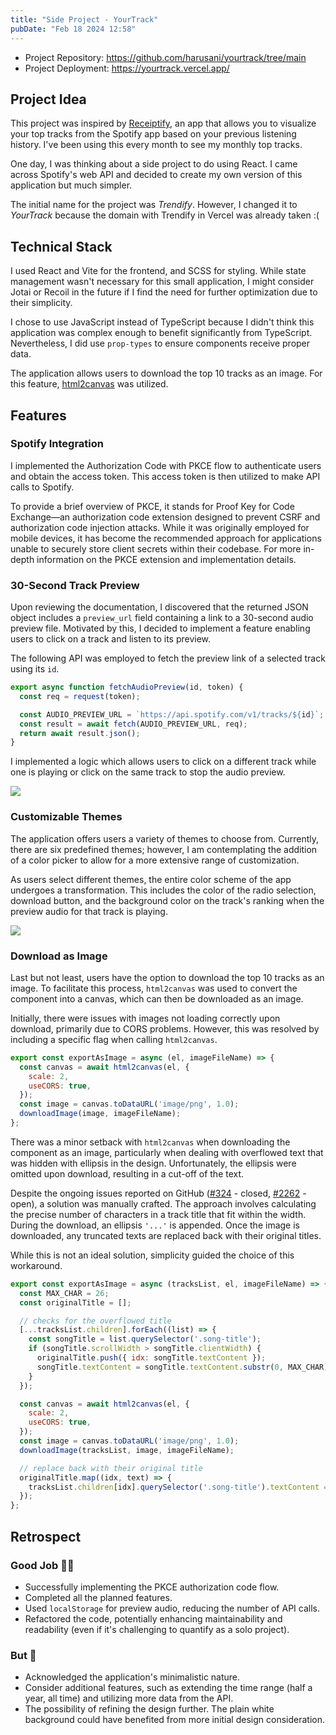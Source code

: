 ```yaml
---
title: "Side Project - YourTrack"
pubDate: "Feb 18 2024 12:58"
---
```


- Project Repository: https://github.com/harusani/yourtrack/tree/main
- Project Deployment: https://yourtrack.vercel.app/

## Project Idea

This project was inspired by [Receiptify](https://receiptify.herokuapp.com/), an app that allows you to visualize your top tracks from the Spotify app based on your previous listening history. I've been using this every month to see my monthly top tracks.

One day, I was thinking about a side project to do using React. I came across Spotify's web API and decided to create my own version of this application but much simpler.

The initial name for the project was _Trendify_. However, I changed it to _YourTrack_ because the domain with Trendify in Vercel was already taken :(

## Technical Stack

I used React and Vite for the frontend, and SCSS for styling. While state management wasn't necessary for this small application, I might consider Jotai or Recoil in the future if I find the need for further optimization due to their simplicity.

I chose to use JavaScript instead of TypeScript because I didn't think this application was complex enough to benefit significantly from TypeScript. Nevertheless, I did use `prop-types` to ensure components receive proper data.

The application allows users to download the top 10 tracks as an image. For this feature, [html2canvas](https://html2canvas.hertzen.com/) was utilized.

## Features

### Spotify Integration

I implemented the Authorization Code with PKCE flow to authenticate users and obtain the access token. This access token is then utilized to make API calls to Spotify.

To provide a brief overview of PKCE, it stands for Proof Key for Code Exchange—an authorization code extension designed to prevent CSRF and authorization code injection attacks. While it was originally employed for mobile devices, it has become the recommended approach for applications unable to securely store client secrets within their codebase. For more in-depth information on the PKCE extension and implementation details.

### 30-Second Track Preview

Upon reviewing the documentation, I discovered that the returned JSON object includes a `preview_url` field containing a link to a 30-second audio preview file. Motivated by this, I decided to implement a feature enabling users to click on a track and listen to its preview.

The following API was employed to fetch the preview link of a selected track using its `id`.

```js
export async function fetchAudioPreview(id, token) {
  const req = request(token);

  const AUDIO_PREVIEW_URL = `https://api.spotify.com/v1/tracks/${id}`;
  const result = await fetch(AUDIO_PREVIEW_URL, req);
  return await result.json();
}
```

I implemented a logic which allows users to click on a different track while one is playing or click on the same track to stop the audio preview.

![](/images/16/yourtrack-30s-preview.webp)

### Customizable Themes

The application offers users a variety of themes to choose from. Currently, there are six predefined themes; however, I am contemplating the addition of a color picker to allow for a more extensive range of customization.

As users select different themes, the entire color scheme of the app undergoes a transformation. This includes the color of the radio selection, download button, and the background color on the track's ranking when the preview audio for that track is playing.

![](/images/16/theme.webp)

### Download as Image

Last but not least, users have the option to download the top 10 tracks as an image. To facilitate this process, `html2canvas` was used to convert the component into a canvas, which can then be downloaded as an image.

Initially, there were issues with images not loading correctly upon download, primarily due to CORS problems. However, this was resolved by including a specific flag when calling `html2canvas`.

```js
export const exportAsImage = async (el, imageFileName) => {
  const canvas = await html2canvas(el, {
    scale: 2,
    useCORS: true,
  });
  const image = canvas.toDataURL('image/png', 1.0);
  downloadImage(image, imageFileName);
};
```

There was a minor setback with `html2canvas` when downloading the component as an image, particularly when dealing with overflowed text that was hidden with ellipsis in the design. Unfortunately, the ellipsis were omitted upon download, resulting in a cut-off of the text.

Despite the ongoing issues reported on GitHub ([#324](https://github.com/niklasvh/html2canvas/issues/324) - closed, [#2262](https://github.com/niklasvh/html2canvas/issues/2262) - open), a solution was manually crafted. The approach involves calculating the precise number of characters in a track title that fit within the width. During the download, an ellipsis `'...'` is appended. Once the image is downloaded, any truncated texts are replaced back with their original titles.

While this is not an ideal solution, simplicity guided the choice of this workaround.

```js
export const exportAsImage = async (tracksList, el, imageFileName) => {
  const MAX_CHAR = 26;
  const originalTitle = [];

  // checks for the overflowed title
  [...tracksList.children].forEach((list) => {
    const songTitle = list.querySelector('.song-title');
    if (songTitle.scrollWidth > songTitle.clientWidth) {
      originalTitle.push({ idx: songTitle.textContent });
      songTitle.textContent = songTitle.textContent.substr(0, MAX_CHAR) + '...';
    }
  });

  const canvas = await html2canvas(el, {
    scale: 2,
    useCORS: true,
  });
  const image = canvas.toDataURL('image/png', 1.0);
  downloadImage(tracksList, image, imageFileName);

  // replace back with their original title
  originalTitle.map((idx, text) => {
    tracksList.children[idx].querySelector('.song-title').textContent = text;
  });
};

```


## Retrospect
### Good Job 👍🏼

- Successfully implementing the PKCE authorization code flow.
- Completed all the planned features.
- Used `localStorage` for preview audio, reducing the number of API calls.
- Refactored the code, potentially enhancing maintainability and readability (even if it's challenging to quantify as a solo project).

### But 🤔

- Acknowledged the application's minimalistic nature.
- Consider additional features, such as extending the time range (half a year, all time) and utilizing more data from the API.
- The possibility of refining the design further. The plain white background could have benefited from more initial design consideration.
